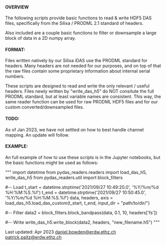#### OVERVIEW
The following scripts provide basic functions to read & write HDF5 DAS files,
specifically from the Silixa / PRODML 2.1 standard of headers.

Also included are a couple basic functions to filter or downsample a large block
of data in a 2D numpy array.

#### FORMAT:
Files written natively by our Silixa iDAS use the PRODML
standard for headers. Many headers are not needed for our purposes,
and on top of that the raw files contain some proprietary information
about internal serial numbers.

These scripts are designed to read and write the only relevant / useful headers.
Files newly written by "write_das_h5" do NOT consitute the full PRODML standard, 
but at least variable names are consistent. This way, the same reader function can 
be used for raw PRODML HDF5 files and for our custom converted/downsampled files.


#### TODO:
As of Jan 2023, we have not settled on how to best handle channel mapping.
An update will follow.

#### EXAMPLE:
An full example of how to use these scripts is in the Jupyter notebooks, 
but the basic functions might be used as follows:

"""
import datetime
from pydas_readers.readers import load_das_h5, write_das_h5
from pydas_readers.util import block_filters

#-- Load
t_start = datetime.strptime('2021/09/27 10:49:20.0', '%Y/%m/%d %H:%M:%S.%f') 
t_end   = datetime.strptime('2021/09/27 10:50:45.0', '%Y/%m/%d %H:%M:%S.%f') 
data, headers, axis = load_das_h5.load_das_custom(t_start, t_end, input_dir = "path/to/dir/")

#-- Filter
data2 = block_filters.block_bandpass(data, 0.1, 10, headers['fs'])

#-- Write
write_das_h5.write_block(data2, headers, "new_filename.h5")
"""


Last updated: Apr 2023
daniel.bowden@erdw.ethz.ch
patrick.paitz@erdw.ethz.ch 
